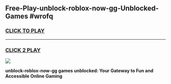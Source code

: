 
## Free-Play-unblock-roblox-now-gg-Unblocked-Games #wrofq
<h3>
<a href="https://news.freeplayer.one?title=unblock-roblox-now-gg&ref=8M">CLICK TO PLAY</a></h3>
<hr>

<h3>
<a href="https://news.freeplayer.one?title=unblock-roblox-now-gg&ref=8M">CLICK 2 PLAY</a>
  
</h3>

<a href="https://news.freeplayer.one?title=unblock-roblox-now-gg&ref=8M"><img src="https://clearcache.store/games.png"></a>


**unblock-roblox-now-gg games unblocked: Your Gateway to Fun and Accessible Online Gaming**
